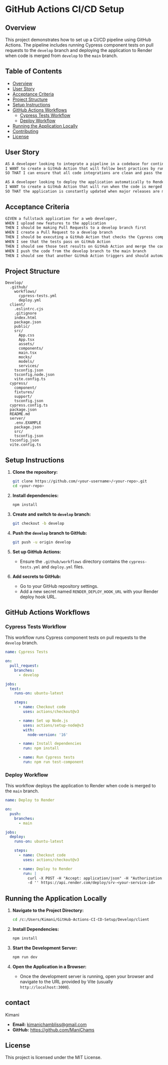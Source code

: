 # GitHub Actions CI/CD Setup

## Overview

This project demonstrates how to set up a CI/CD pipeline using GitHub Actions. The pipeline includes running Cypress component tests on pull requests to the `develop` branch and deploying the application to Render when code is merged from `develop` to the `main` branch.

## Table of Contents

- [Overview](#overview)
- [User Story](#user-story)
- [Acceptance Criteria](#acceptance-criteria)
- [Project Structure](#project-structure)
- [Setup Instructions](#setup-instructions)
- [GitHub Actions Workflows](#github-actions-workflows)
  - [Cypress Tests Workflow](#cypress-tests-workflow)
  - [Deploy Workflow](#deploy-workflow)
- [Running the Application Locally](#running-the-application-locally)
- [Contributing](#contributing)
- [License](#license)

## User Story

```md
AS A developer looking to integrate a pipeline in a codebase for continuous integration and deployment, 
I WANT to create a GitHub Action that will follow best practices by running test cases when a Pull Request is made to the develop branch
SO THAT I can ensure that all code integrations are clean and pass the proper requirements.

AS A developer looking to deploy the application automatically to Render when code is merged from develop to main,
I WANT to create a GitHub Action that will run when the code is merged to main and automatically deploys to Render
SO THAT the application is constantly updated when major releases are made to the main branch.
```

## Acceptance Criteria

```md
GIVEN a fullstack application for a web developer,
WHEN I upload new features to the application
THEN I should be making Pull Requests to a develop branch first
WHEN I create a Pull Request to a develop branch
THEN I should be executing a GitHub Action that checks the Cypress component tests
WHEN I see that the tests pass on GitHub Action
THEN I should see those test results on GitHub Action and merge the code
WHEN I push the code from the develop branch to the main branch
THEN I should see that another GitHub Action triggers and should automatically deploy to Render
```

## Project Structure

```
Develop/
  .github/
    workflows/
      cypress-tests.yml
      deploy.yml
  client/
    .eslintrc.cjs
    .gitignore
    index.html
    package.json
    public/
    src/
      App.css
      App.tsx
      assets/
      components/
      main.tsx
      mocks/
      models/
      services/
    tsconfig.json
    tsconfig.node.json
    vite.config.ts
  cypress/
    component/
    fixtures/
    support/
    tsconfig.json
  cypress.config.ts
  package.json
  README.md
  server/
    .env.EXAMPLE
    package.json
    src/
    tsconfig.json
  tsconfig.json
  vite.config.ts
```

## Setup Instructions

1. **Clone the repository:**
   ```sh
   git clone https://github.com/<your-username>/<your-repo>.git
   cd <your-repo>
   ```

2. **Install dependencies:**
   ```sh
   npm install
   ```

3. **Create and switch to `develop` branch:**
   ```sh
   git checkout -b develop
   ```

4. **Push the `develop` branch to GitHub:**
   ```sh
   git push -u origin develop
   ```

5. **Set up GitHub Actions:**
   - Ensure the `.github/workflows` directory contains the `cypress-tests.yml` and `deploy.yml` files.

6. **Add secrets to GitHub:**
   - Go to your GitHub repository settings.
   - Add a new secret named `RENDER_DEPLOY_HOOK_URL` with your Render deploy hook URL.

## GitHub Actions Workflows

### Cypress Tests Workflow

This workflow runs Cypress component tests on pull requests to the `develop` branch.

```yaml
name: Cypress Tests

on:
  pull_request:
    branches:
      - develop

jobs:
  test:
    runs-on: ubuntu-latest

    steps:
      - name: Checkout code
        uses: actions/checkout@v3

      - name: Set up Node.js
        uses: actions/setup-node@v3
        with:
          node-version: '16'

      - name: Install dependencies
        run: npm install

      - name: Run Cypress tests
        run: npm run test-component
```

### Deploy Workflow

This workflow deploys the application to Render when code is merged to the `main` branch.

```yaml
name: Deploy to Render

on:
  push:
    branches:
      - main

jobs:
  deploy:
    runs-on: ubuntu-latest

    steps:
      - name: Checkout code
        uses: actions/checkout@v3

      - name: Deploy to Render
        run: |
          curl -X POST -H "Accept: application/json" -H "Authorization: Bearer ${{ secrets.RENDER_API_KEY }}" \
          -d '' https://api.render.com/deploy/srv-<your-service-id>
```

## Running the Application Locally

1. **Navigate to the Project Directory:**
   ```sh
   cd /c:/Users/Kimani/GitHub-Actions-CI-CD-Setup/Develop/client
   ```

2. **Install Dependencies:**
   ```sh
   npm install
   ```

3. **Start the Development Server:**
   ```sh
   npm run dev
   ```

4. **Open the Application in a Browser:**
   - Once the development server is running, open your browser and navigate to the URL provided by Vite (usually `http://localhost:3000`).
  
## contact 
Kimani 
- **Email:** kimanichambliss@gmail.com
- **GitHub:** https://github.com/ManiChams





## License

This project is licensed under the MIT License.
